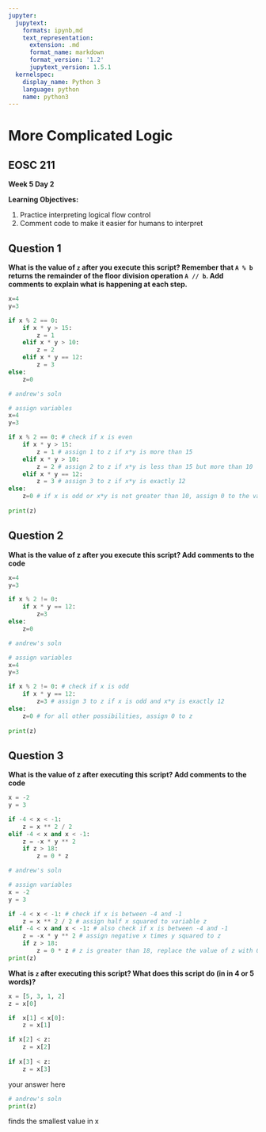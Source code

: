 ```yaml
---
jupyter:
  jupytext:
    formats: ipynb,md
    text_representation:
      extension: .md
      format_name: markdown
      format_version: '1.2'
      jupytext_version: 1.5.1
  kernelspec:
    display_name: Python 3
    language: python
    name: python3
---
```


# More Complicated Logic

## EOSC 211

**Week 5 Day 2**

**Learning Objectives:**  
1. Practice interpreting logical flow control 
2. Comment code to make it easier for humans to interpret


## Question 1

**What is the value of `z` after you execute this script? Remember that `A % b` returns the remainder of the floor division operation `A // b`. Add comments to explain what is happening at each step.**

```python
x=4
y=3

if x % 2 == 0:
    if x * y > 15:
        z = 1
    elif x * y > 10:
        z = 2
    elif x * y == 12:
        z = 3
else:
    z=0
```

```python
# andrew's soln

# assign variables
x=4
y=3

if x % 2 == 0: # check if x is even
    if x * y > 15: 
        z = 1 # assign 1 to z if x*y is more than 15
    elif x * y > 10:
        z = 2 # assign 2 to z if x*y is less than 15 but more than 10
    elif x * y == 12:
        z = 3 # assign 3 to z if x*y is exactly 12
else:
    z=0 # if x is odd or x*y is not greater than 10, assign 0 to the variable z. 
    
print(z)
```

## Question 2

**What is the value of z after you execute this script? Add comments to the code**

```python
x=4
y=3

if x % 2 != 0: 
    if x * y == 12:
        z=3
else:
    z=0
```

```python
# andrew's soln

# assign variables
x=4
y=3

if x % 2 != 0: # check if x is odd
    if x * y == 12: 
        z=3 # assign 3 to z if x is odd and x*y is exactly 12
else:
    z=0 # for all other possibilities, assign 0 to z
    
print(z)
```

## Question 3

**What is the value of z after executing this script? Add comments to the code** 

```python
x = -2
y = 3

if -4 < x < -1:
    z = x ** 2 / 2
elif -4 < x and x < -1:
    z = -x * y ** 2
    if z > 18:
        z = 0 * z
```

```python
# andrew's soln

# assign variables
x = -2
y = 3

if -4 < x < -1: # check if x is between -4 and -1
    z = x ** 2 / 2 # assign half x squared to variable z
elif -4 < x and x < -1: # also check if x is between -4 and -1
    z = -x * y ** 2 # assign negative x times y squared to z
    if z > 18:
        z = 0 * z # z is greater than 18, replace the value of z with 0
print(z)
```

**What is `z` after executing this script? What does this script do (in in 4 or 5 words)?**

```python
x = [5, 3, 1, 2]
z = x[0] 

if  x[1] < x[0]:
    z = x[1]

if x[2] < z:
    z = x[2]
    
if x[3] < z:
    z = x[3]
```

your answer here

```python
# andrew's soln
print(z)
```

finds the smallest value in x
